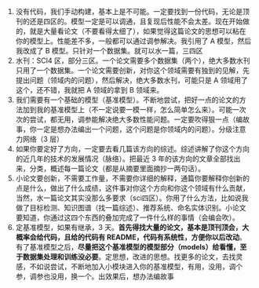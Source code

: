 1. 没有代码，我们手动构建，基本上是不可能。一定要找到一份代码，无论是顶刊的还是四区的。模型一定是可以调通，且复现后性能不会太差。现在开始做的，就是大量看论文（不要看得太细了），如果觉得这篇论文的思想可以粘在你的模型上。性能差不多，一般都可以通过调参解决。我引用了 A 模型，然后我改成了 B 模型。只针对一个数据集。就可以水一篇，三四区
2. 水刊：SCI4 区，部分三区。一个论文需要多个数据集（两个），绝大多数水刊只用了一个数据集。一个论文需要创新，对你这个领域需要有独到的见解，先提出问题（领域内的问题），然后解决，绝大多数水刊，可能只是 A 领域用了这个，还不错，我就把 A 领域的拿到 B 领域来。
3. 我们需要有一个基础的模型（基准模型）。不断地尝试，把好一点的论文的方法加到我的基准模型上（不一定说要一模一样，怎么简单怎么来）。可能一次次的尝试，都无用，调参能解决绝大多数性能问题。一定要吹得狠一点（编故事，你一定是想办法编出一个问题，这个问题是你领域内的问题）。分级注意力网络（3 层）
4. 如果你要定好了方向，一定要去看几篇该方向的综述。综述讲解了你这个方向的近几年的技术的发展情况（脉络）。把最近 3 年的该方向的文章全部找出来，分类，概述每一篇论文（都是从摘要里面摘抄一两句话）。
5. 小论文要创新，不需要工作量，不需要你详细的解释，通篇你要解释你创新的点是什么，做出了什么成绩，这件事对你这个方向和你这个领域有什么贡献，当然，水一篇论文其实没那么多要求（sci四区）。你用了什么方法，比如说我做了目标检测、知识图谱（找一篇综述）、推荐系统、命名实体识别。小论文要知道，你通过这四个东西的叠加完成了一件什么样的事情（会编会吹）。
6. 定基准模型，如果有继承，3 天。**首先得找大量的论文，基本是顶刊顶会，大概率会给代码，且给的代码有 README，代码有系统性，方便你以后改动**。有了基准模型之后，**尽量把这个基准模型的模型部分（models）给看懂，至于数据集处理和训练没必要**。定思想，改进的思想。找更多的论文，去找灵感，不如说尝试，不断地加入小模块进入你的基准模型，有用，没用，调个参，调参也没用，换一个。出效果后，想办法编故事